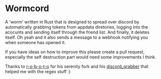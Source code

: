 # Wormcord
A 'worm' written in Rust that is designed to spread over discord by automatically grabbing tokens from appdata diretories, logging into the acocunts and sending itself through the friend list. And finally, it deletes itself. Oh yeah and it also sends a message to a webhook notifying you when someone has opened it.

If you have ideas on how to improve this please create a pull request, especially the self destruction part would need some improvements I think.

Thanks to [r-o-b-o-t-o](https://github.com/r-o-b-o-t-o) for his serenity fork and his [discord_grabber](https://github.com/heavenly/discord_grabber) that helped me with the regex stuff :)
